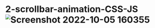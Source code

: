 # 2-scrollbar-animation-CSS-JS![Screenshot 2022-10-05 160355](https://user-images.githubusercontent.com/69422152/194040778-98e601bd-8790-45cc-a668-4663420dd75e.jpg)
